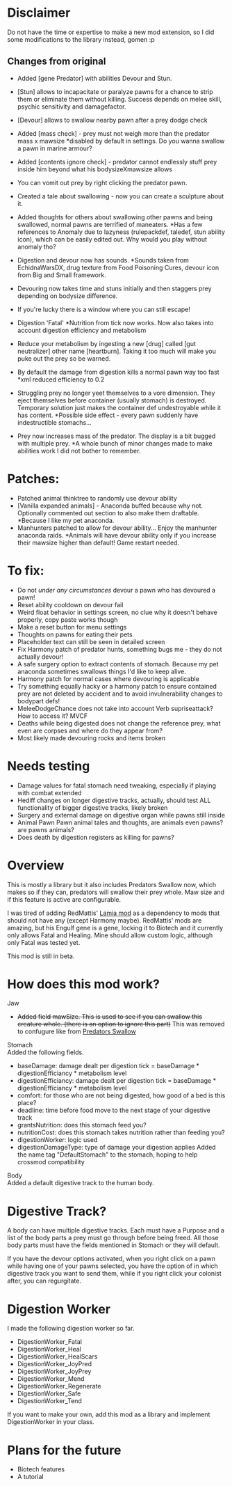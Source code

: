 # Disclaimer
Do not have the time or expertise to make a new mod extension, so I did some modifications to the library instead, gomen :p

## Changes from original
- Added [gene Predator] with abilities Devour and Stun.
- [Stun] allows to incapacitate or paralyze pawns for a chance to strip them or eliminate them without killing. Success depends on melee skill, psychic sensitivity and damagefactor.
- [Devour] allows to swallow nearby pawn after a prey dodge check
- Added [mass check] - prey must not weigh more than the predator mass x mawsize *disabled by default in settings. Do you wanna swallow a pawn in marine armour?
- Added [contents ignore check] - predator cannot endlessly stuff prey inside him beyond what his bodysizeXmawsize allows
- You can vomit out prey by right clicking the predator pawn.

- Created a tale about swallowing - now you can create a sculpture about it.
- Added thoughts for others about swallowing other pawns and being swallowed, normal pawns are terrified of maneaters.
*Has a few references to Anomaly due to lazyness (rulepackdef, taledef, stun ability icon), which can be easily edited out. Why would you play without anomaly tho?
- Digestion and devour now has sounds.
*Sounds taken from EchidnaWarsDX, drug texture from Food Poisoning Cures, devour icon from Big and Small framework.
- Devouring now takes time and stuns initially and then staggers prey depending on bodysize difference.
* If you're lucky there is a window where you can still escape!

- Digestion 'Fatal'
*Nutrition from tick now works. Now also takes into account digestion efficiency and metabolism
- Reduce your metabolism by ingesting a new [drug] called [gut neutralizer] other name [heartburn]. Taking it too much will make you puke out the prey so be warned.
- By default the damage from digestion kills a normal pawn way too fast
*xml reduced efficiency to 0.2
- Struggling prey no longer yeet themselves to a vore dimension. They eject themselves before container (usually stomach) is destroyed. Temporary solution just makes the container def undestroyable while it has content. 
*Possible side effect - every pawn suddenly have indestructible stomachs...

- Prey now increases mass of the predator. The display is a bit bugged with multiple prey.
*A whole bunch of minor changes made to make abilities work I did not bother to remember.

# Patches:
- Patched animal thinktree to randomly use devour ability
- [Vanilla expanded animals] - Anaconda buffed because why not. Optionally commented out section to also make them draftable.
*Because I like my pet anaconda.
- Manhunters patched to allow for devour ability... Enjoy the manhunter anaconda raids.
*Animals will have devour ability only if you increase their mawsize higher than default! Game restart needed.

# To fix:
- Do not *under any circumstances* devour a pawn who has devoured a pawn!
- Reset ability cooldown on devour fail
- Weird float behavior in settings screen, no clue why it doesn't behave properly, copy paste works though
- Make a reset button for menu settings
- Thoughts on pawns for eating their pets
- Placeholder text can still be seen in detailed screen
- Fix Harmony patch of predator hunts, something bugs me - they do not actually devour!
- A safe surgery option to extract contents of stomach. Because my pet anaconda sometimes swallows things I'd like to keep alive.
- Harmony patch for normal cases where devouring is applicable
- Try something equally hacky or a harmony patch to ensure contained prey are not deleted by accident and to avoid invulnerability changes to bodypart defs!
- MeleeDodgeChance does not take into account Verb supriseattack? How to access it? MVCF
- Deaths while being digested does not change the reference prey, what even are corpses and where do they appear from?
- Most likely made devouring rocks and items broken

# Needs testing
- Damage values for fatal stomach need tweaking, especially if playing with combat extended
- Hediff changes on longer digestive tracks, actually, should test ALL functionality of bigger digestive tracks, likely broken
- Surgery and external damage on digestive organ while pawns still inside
- Animal Pawn Pawn animal tales and thoughts, are animals even pawns? are pawns animals?
- Does death by digestion registers as killing for pawns?

# Overview
This is mostly a library but it also includes Predators Swallow now, which makes so if they can, predators will swallow their prey whole. Maw size and if this feature is active are configurable. 

I was tired of adding RedMattis' [Lamia mod](https://steamcommunity.com/workshop/filedetails/?id=2908225858) as a dependency to mods that should not have any (except Harmony maybe). RedMattis' mods are amazing, but his Engulf gene is a gene, locking it to Biotech and it currently only allows Fatal and Healing. Mine should allow custom logic, although only Fatal was tested yet. 

This mod is still in beta. 

# How does this mod work?
Jaw
- ~~Added field mawSize. This is used to see if you can swallow this creature whole. (there is an option to ignore this part)~~
This was removed to confugure like from [Predators Swallow](https://steamcommunity.com/workshop/filedetails/?id=3163169357)

Stomach<br/>
Added the following fields.
- baseDamage: damage dealt per digestion tick = baseDamage * digestionEfficiancy * metabolism level
- digestionEfficiancy: damage dealt per digestion tick = baseDamage * digestionEfficiancy * metabolism level
- comfort: for those who are not being digested, how good of a bed is this place?
- deadline: time before food move to the next stage of your digestive track
- grantsNutrition: does this stomach feed you?
- nutritionCost: does this stomach takes nutrition rather than feeding you?
- digestionWorker: logic used
- digestionDamageType: type of damage your digestion applies
Added the name tag "DefaultStomach" to the stomach, hoping to help crossmod compatibility

Body<br/>
Added a default digestive track to the human body.

# Digestive Track?
A body can have multiple digestive tracks. Each must have a Purpose and a list of the body parts a prey must go through before being freed. All those body parts must have the fields mentioned in Stomach or they will default. 

If you have the devour options activated, when you right click on a pawn while having one of your pawns selected, you have the option of in which digestive track you want to send them, while if you right click your colonist after, you can regurgitate. 

# Digestion Worker
I made the following digestion worker so far.
- DigestionWorker_Fatal
- DigestionWorker_Heal
- DigestionWorker_HealScars
- DigestionWorker_JoyPred
- DigestionWorker_JoyPrey
- DigestionWorker_Mend
- DigestionWorker_Regenerate
- DigestionWorker_Safe
- DigestionWorker_Tend

If you want to make your own, add this mod as a library and implement DigestionWorker in your class. 

# Plans for the future
- Biotech features
- A tutorial
